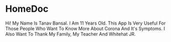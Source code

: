 # HomeDoc
Hi! My Name Is Tanav Bansal. I Am 11 Years Old. This App Is Very Useful For Those People Who Want To Know More About Corona And It's Symptoms. I Also Want To Thank My Family, My Teacher And Whitehat JR.
